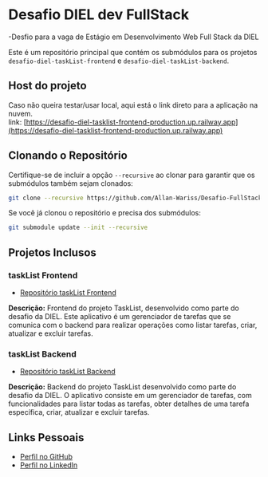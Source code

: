 # Desafio DIEL dev FullStack
-Desfio para a vaga de Estágio em Desenvolvimento Web Full Stack da DIEL

Este é um repositório principal que contém os submódulos para os projetos `desafio-diel-taskList-frontend` e `desafio-diel-taskList-backend`.

## Host do projeto
Caso não queira testar/usar local, aqui está o link direto para a aplicação na nuvem.<br>
link: [https://desafio-diel-tasklist-frontend-production.up.railway.app](https://desafio-diel-tasklist-frontend-production.up.railway.app)

## Clonando o Repositório

Certifique-se de incluir a opção `--recursive` ao clonar para garantir que os submódulos também sejam clonados:

```bash
git clone --recursive https://github.com/Allan-Wariss/Desafio-FullStack-DIEL
```

Se você já clonou o repositório e precisa dos submódulos:

```bash
git submodule update --init --recursive
```

## Projetos Inclusos

### taskList Frontend

- [Repositório taskList Frontend](https://github.com/Allan-Wariss/desafio-diel-taskList-frontend)

**Descrição:** Frontend do projeto TaskList, desenvolvido como parte do desafio da DIEL. Este aplicativo é um gerenciador de tarefas que se comunica com o backend para realizar operações como listar tarefas, criar, atualizar e excluir tarefas.

### taskList Backend

- [Repositório taskList Backend](https://github.com/Allan-Wariss/desafio-diel-taskList-backend)

**Descrição:** Backend do projeto TaskList desenvolvido como parte do desafio da DIEL. O aplicativo consiste em um gerenciador de tarefas, com funcionalidades para listar todas as tarefas, obter detalhes de uma tarefa específica, criar, atualizar e excluir tarefas.

## Links Pessoais

- [Perfil no GitHub](https://github.com/Allan-Wariss)
- [Perfil no LinkedIn](https://www.linkedin.com/in/allan-feitosa-wariss-maia/)
